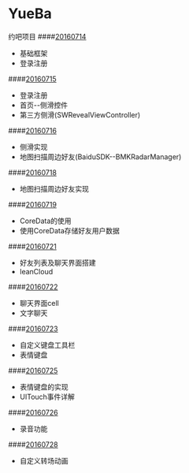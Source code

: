 # YueBa
约吧项目
####[20160714](https://github.com/DeadAndLife/YueBa/tree/master/20160714)
* 基础框架
* 登录注册

####[20160715](https://github.com/DeadAndLife/YueBa/tree/master/20160715)
* 登录注册
* 首页--侧滑控件
* 第三方侧滑(SWRevealViewController)

####[20160716](https://github.com/DeadAndLife/YueBa/tree/master/20160716)
* 侧滑实现
* 地图扫描周边好友(BaiduSDK--BMKRadarManager)

####[20160718](https://github.com/DeadAndLife/YueBa/tree/master/20160718)
* 地图扫描周边好友实现

####[20160719](https://github.com/DeadAndLife/YueBa/tree/master/20160719)
* CoreData的使用
* 使用CoreData存储好友用户数据

####[20160721](https://github.com/DeadAndLife/YueBa/tree/master/20160721)
* 好友列表及聊天界面搭建
* leanCloud

####[20160722](https://github.com/DeadAndLife/YueBa/tree/master/20160722)
* 聊天界面cell
* 文字聊天

####[20160723](https://github.com/DeadAndLife/YueBa/tree/master/20160723)
* 自定义键盘工具栏
* 表情键盘

####[20160725](https://github.com/DeadAndLife/YueBa/tree/master/20160725)
* 表情键盘的实现
* UITouch事件详解

####[20160726](https://github.com/DeadAndLife/YueBa/tree/master/20160726)
* 录音功能

####[20160728](https://github.com/DeadAndLife/YueBa/tree/master/20160728)
* 自定义转场动画

